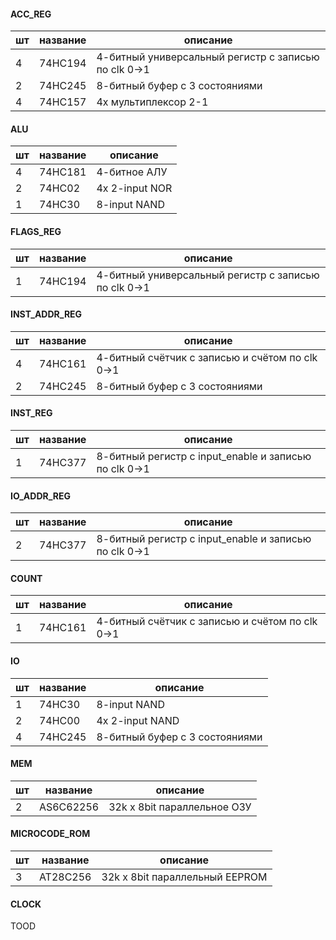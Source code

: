 #### ACC_REG
| шт  | название | описание                                             |
| --- | -------- | ---------------------------------------------------- |
| 4   | 74HC194  | 4-битный универсальный регистр с записью по clk 0->1 |
| 2   | 74HC245  | 8-битный буфер с 3 состояниями                       |
| 4   | 74HC157  | 4x мультиплексор 2-1                                 |

#### ALU
| шт  | название | описание       |
| --- | -------- | -------------- |
| 4   | 74HC181  | 4-битное АЛУ   |
| 2   | 74HC02   | 4x 2-input NOR |
| 1   | 74HC30   | 8-input NAND   |

#### FLAGS_REG
| шт  | название | описание                                             |
| --- | -------- | ---------------------------------------------------- |
| 1   | 74HC194  | 4-битный универсальный регистр с записью по clk 0->1 |

#### INST_ADDR_REG
| шт  | название | описание                                        |
| --- | -------- | ----------------------------------------------- |
| 4   | 74HC161  | 4-битный счётчик с записью и счётом по clk 0->1 |
| 2   | 74HC245  | 8-битный буфер с 3 состояниями                  |

#### INST_REG
| шт  | название | описание                                              |
| --- | -------- | ----------------------------------------------------- |
| 1   | 74HC377  | 8-битный регистр с input_enable и записью по clk 0->1 |

#### IO_ADDR_REG
| шт  | название | описание                                              |
| --- | -------- | ----------------------------------------------------- |
| 2   | 74HC377  | 8-битный регистр с input_enable и записью по clk 0->1 |

#### COUNT
| шт  | название | описание                                        |
| --- | -------- | ----------------------------------------------- |
| 1   | 74HC161  | 4-битный счётчик с записью и счётом по clk 0->1 |

#### IO
| шт  | название | описание                       |
| --- | -------- | ------------------------------ |
| 1   | 74HC30   | 8-input NAND                   |
| 2   | 74HC00   | 4x 2-input NAND                |
| 4   | 74HC245  | 8-битный буфер с 3 состояниями |

#### MEM
| шт  | название  | описание                    |
| --- | --------- | --------------------------- |
| 2   | AS6C62256 | 32k x 8bit параллельное ОЗУ |


#### MICROCODE_ROM
| шт  | название | описание                       |
| --- | -------- | ------------------------------ |
| 3   | AT28C256 | 32k x 8bit параллельный EEPROM |

#### CLOCK
TOOD